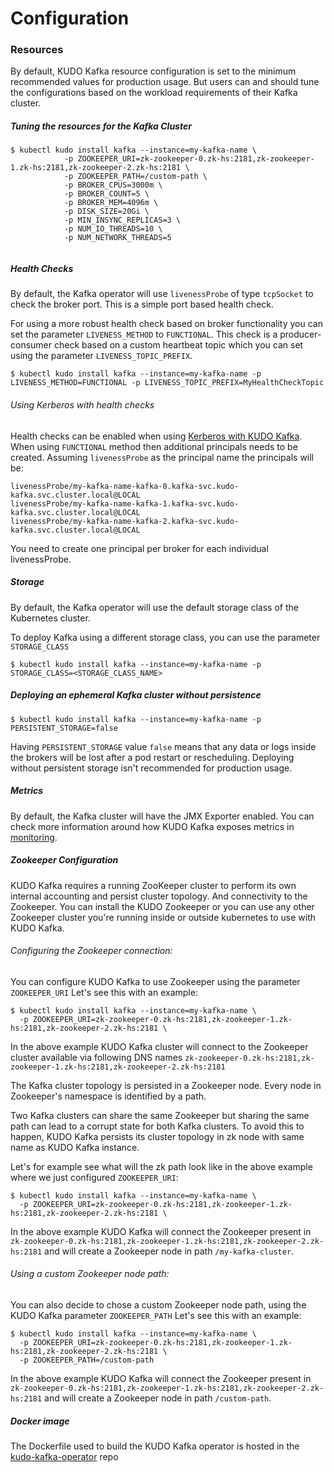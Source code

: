 # Configuration 

### Resources

By default, KUDO Kafka resource configuration is set to the minimum recommended values for production usage. 
But users can and should tune the configurations based on the workload requirements of their Kafka cluster.  

##### Tuning the resources for the Kafka Cluster

```
$ kubectl kudo install kafka --instance=my-kafka-name \
            -p ZOOKEEPER_URI=zk-zookeeper-0.zk-hs:2181,zk-zookeeper-1.zk-hs:2181,zk-zookeeper-2.zk-hs:2181 \
            -p ZOOKEEPER_PATH=/custom-path \
            -p BROKER_CPUS=3000m \
            -p BROKER_COUNT=5 \
            -p BROKER_MEM=4096m \
            -p DISK_SIZE=20Gi \
            -p MIN_INSYNC_REPLICAS=3 \
            -p NUM_IO_THREADS=10 \
            -p NUM_NETWORK_THREADS=5 
          
```

##### Health Checks

By default, the Kafka operator will use `livenessProbe` of type `tcpSocket` to check the broker port. This is a simple port based health check.

For using a more robust health check based on broker functionality you can set the parameter `LIVENESS_METHOD` to `FUNCTIONAL`. 
This check is a producer-consumer check based on a custom heartbeat topic which you can set using the parameter `LIVENESS_TOPIC_PREFIX`.

```
$ kubectl kudo install kafka --instance=my-kafka-name -p LIVENESS_METHOD=FUNCTIONAL -p LIVENESS_TOPIC_PREFIX=MyHealthCheckTopic
```
###### Using Kerberos with health checks

Health checks can be enabled when using [Kerberos with KUDO Kafka](security.md). 
When using `FUNCTIONAL` method then additional principals needs to be  created. Assuming `livenessProbe` as the principal name the principals will be: 
```
livenessProbe/my-kafka-name-kafka-0.kafka-svc.kudo-kafka.svc.cluster.local@LOCAL
livenessProbe/my-kafka-name-kafka-1.kafka-svc.kudo-kafka.svc.cluster.local@LOCAL
livenessProbe/my-kafka-name-kafka-2.kafka-svc.kudo-kafka.svc.cluster.local@LOCAL
```
You need to create one principal per broker for each individual livenessProbe.

##### Storage

By default, the Kafka operator will use the default storage class of the Kubernetes cluster. 

To deploy Kafka using a different storage class, you can use the parameter `STORAGE_CLASS`

```
$ kubectl kudo install kafka --instance=my-kafka-name -p STORAGE_CLASS=<STORAGE_CLASS_NAME>
```

##### Deploying an ephemeral Kafka cluster without persistence

```
$ kubectl kudo install kafka --instance=my-kafka-name -p PERSISTENT_STORAGE=false
```

Having `PERSISTENT_STORAGE` value `false` means that any data or logs inside the brokers will be lost after a pod restart or rescheduling.
Deploying without persistent storage isn't recommended for production usage. 

##### Metrics

By default, the Kafka cluster will have the JMX Exporter enabled. You can check more information around how KUDO Kafka exposes metrics in [monitoring](./monitoring.md).

##### Zookeeper Configuration

KUDO Kafka requires a running ZooKeeper cluster to perform its own internal accounting and persist cluster topology. And connectivity to the Zookeeper.
You can install the KUDO Zookeeper or you can use any other Zookeeper cluster you're running inside or outside kubernetes to use with KUDO Kafka. 

###### Configuring the Zookeeper connection:

You can configure KUDO Kafka to use Zookeeper using the parameter `ZOOKEEPER_URI`
Let's see this with an example:
```
$ kubectl kudo install kafka --instance=my-kafka-name \
  -p ZOOKEEPER_URI=zk-zookeeper-0.zk-hs:2181,zk-zookeeper-1.zk-hs:2181,zk-zookeeper-2.zk-hs:2181 \
```
In the above example KUDO Kafka cluster will connect to the Zookeeper cluster available via following DNS names `zk-zookeeper-0.zk-hs:2181,zk-zookeeper-1.zk-hs:2181,zk-zookeeper-2.zk-hs:2181`

The Kafka cluster topology is persisted in a Zookeeper node. Every node in Zookeeper's namespace is identified by a path.   

Two Kafka clusters can share the same Zookeeper but sharing the same path can lead to a corrupt state for both Kafka clusters. 
To avoid this to happen, KUDO Kafka persists its cluster topology in zk node with same name as KUDO Kafka instance.

Let's for example see what will the zk path look like in the above example where we just configured `ZOOKEEPER_URI`:
```
$ kubectl kudo install kafka --instance=my-kafka-name \
  -p ZOOKEEPER_URI=zk-zookeeper-0.zk-hs:2181,zk-zookeeper-1.zk-hs:2181,zk-zookeeper-2.zk-hs:2181 \
```

In the above example KUDO Kafka will connect the Zookeeper present in `zk-zookeeper-0.zk-hs:2181,zk-zookeeper-1.zk-hs:2181,zk-zookeeper-2.zk-hs:2181` and 
will create a Zookeeper node in path `/my-kafka-cluster`.  

###### Using a custom Zookeeper node path:

You can also decide to chose a custom Zookeeper node path, using the KUDO Kafka parameter `ZOOKEEPER_PATH`
Let's see this with an example:
```
$ kubectl kudo install kafka --instance=my-kafka-name \
  -p ZOOKEEPER_URI=zk-zookeeper-0.zk-hs:2181,zk-zookeeper-1.zk-hs:2181,zk-zookeeper-2.zk-hs:2181 \
  -p ZOOKEEPER_PATH=/custom-path
```
In the above example KUDO Kafka will connect the Zookeeper present in `zk-zookeeper-0.zk-hs:2181,zk-zookeeper-1.zk-hs:2181,zk-zookeeper-2.zk-hs:2181` and 
will create a Zookeeper node in path `/custom-path`. 

##### Docker image

The Dockerfile used to build the KUDO Kafka operator is hosted in the [kudo-kafka-operator](https://github.com/mesosphere/kudo-kafka-operator/blob/master/images/kafka/Dockerfile) repo
